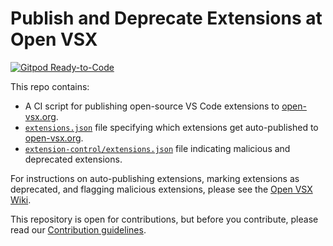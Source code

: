 # Publish and Deprecate Extensions at Open VSX

[![Gitpod Ready-to-Code](https://img.shields.io/badge/Gitpod-ready--to--code-908a85?logo=gitpod)](https://gitpod.io/#https://github.com/open-vsx/publish-extensions)

This repo contains:
- A CI script for publishing open-source VS Code extensions to [open-vsx.org](https://open-vsx.org).
- [`extensions.json`](https://github.com/open-vsx/publish-extensions/blob/master/extensions.json) file specifying which extensions get auto-published to [open-vsx.org](https://open-vsx.org).
- [`extension-control/extensions.json`](https://github.com/open-vsx/publish-extensions/tree/master/extension-control) file indicating malicious and deprecated extensions.

For instructions on auto-publishing extensions, marking extensions as deprecated, and flagging malicious extensions, please see the [Open VSX Wiki](https://github.com/EclipseFdn/open-vsx.org/wiki).

This repository is open for contributions, but before you contribute, please read our [Contribution guidelines](CONTRIBUTING.md).
